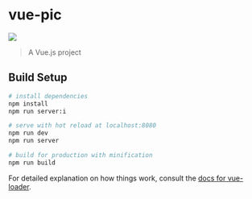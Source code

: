 # vue-pic

![](https://w7.pngwing.com/pngs/78/91/png-transparent-brown-dog-illustration-dog-puppy-pet-surprise-pet-puppy-animals-carnivoran-dog-like-mammal.png)

> A Vue.js project

## Build Setup

```bash
# install dependencies
npm install
npm run server:i

# serve with hot reload at localhost:8080
npm run dev
npm run server

# build for production with minification
npm run build
```

For detailed explanation on how things work, consult the [docs for vue-loader](http://vuejs.github.io/vue-loader).
